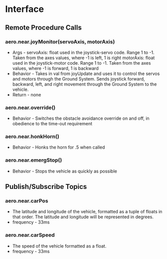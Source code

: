 # Interface
<!-- Don't delete comments until AFTER you address them! -->

## Remote Procedure Calls

### aero.near.joyMonitor(servoAxis, motorAxis)
* Args - servoAxis: float used in the joystick-servo code. Range 1 to -1. Taken from the axes values, where -1 is left, 1 is right
		 motorAxis: float used in the joystick-motor code. Range 1 to -1. Taken from the axes values, where -1 is forward, 1 is backward
* Behavior - Takes in val from joyUpdate and uses it to control the servos and motors through the Ground System.
Sends joystick forward, backward, left, and right movement through the Ground System to the vehicle.
* Return - none

### aero.near.override()
<!-- Is this actually "on and off" or just off? What happens if sent multiple times quickly? -->
* Behavior - Switches the obstacle avoidance override on and off, in obedience to the time-out requirement

### aero.near.honkHorn()
* Behavior - Honks the horn for .5  when called

### aero.near.emergStop()
* Behavior - Stops the vehicle as quickly as possible

## Publish/Subscribe Topics

### aero.near.carPos
* The latitude and longitude of the vehicle, formatted as a tuple of floats in that order. The latitude and longitude will be represented in degrees. 
* frequency - 33ms

### aero.near.carSpeed
* The speed of the vehicle formatted as a float.
* frequency - 33ms
